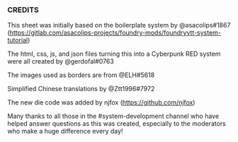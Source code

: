 ### CREDITS

This sheet was initially based on the boilerplate system by @asacolips#1867 (https://gitlab.com/asacolips-projects/foundry-mods/foundryvtt-system-tutorial)

The html, css, js, and json files turning this into a Cyberpunk RED system were all created by @gerdofal#0763

The images used as borders are from @ELH#5618

Simplified Chinese translations by @Ztt1996#7972

The new die code was added by njfox (https://github.com/njfox)

Many thanks to all those in the #system-development channel who have helped answer questions as this was created, especially to the moderators who make a huge difference every day!